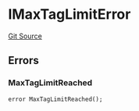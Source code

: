# IMaxTagLimitError
[Git Source](https://github.com/thrackle-io/tron/blob/90f80c15b8a320b76e44e84890aab8b010252d59/src/common/IErrors.sol)


## Errors
### MaxTagLimitReached

```solidity
error MaxTagLimitReached();
```

